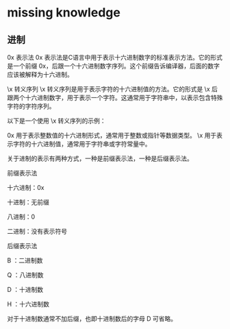 # missing knowledge

## 进制
0x 表示法
0x 表示法是C语言中用于表示十六进制数字的标准表示方法。它的形式是一个前缀 0x，后跟一个十六进制数字序列。这个前缀告诉编译器，后面的数字应该被解释为十六进制。


\x 转义序列
\x 转义序列是用于表示字符的十六进制值的方法。它的形式是 \x 后跟两个十六进制数字，用于表示一个字符。这通常用于字符串中，以表示包含特殊字符的字符序列。

以下是一个使用 \x 转义序列的示例：


0x 用于表示整数值的十六进制形式，通常用于整数或指针等数据类型。
\x 用于表示字符的十六进制值，通常用于字符串或字符常量中。


关于进制的表示有两种方式，一种是前缀表示法，一种是后缀表示法。

前缀表示法

十六进制：0x

十进制：无前缀

八进制：0

二进制：没有表示符号

后缀表示法

B ：二进制数

Q ：八进制数

D ：十进制数

H ：十六进制数

对于十进制数通常不加后缀，也即十进制数后的字母 D 可省略。